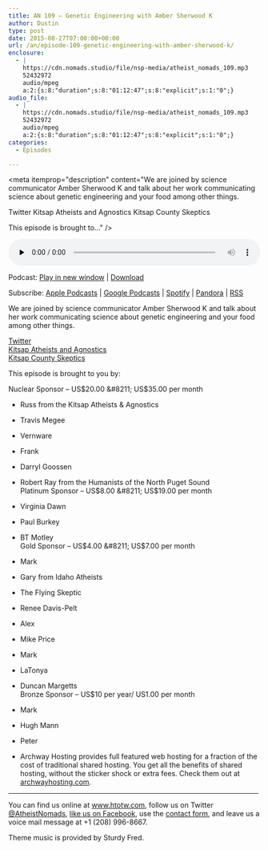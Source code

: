 ```yaml
---
title: AN 109 – Genetic Engineering with Amber Sherwood K
author: Dustin
type: post
date: 2015-08-27T07:00:00+00:00
url: /an/episode-109-genetic-engineering-with-amber-sherwood-k/
enclosure:
  - |
    https://cdn.nomads.studio/file/nsp-media/atheist_nomads_109.mp3
    52432972
    audio/mpeg
    a:2:{s:8:"duration";s:8:"01:12:47";s:8:"explicit";s:1:"0";}
audio_file:
  - |
    https://cdn.nomads.studio/file/nsp-media/atheist_nomads_109.mp3
    52432972
    audio/mpeg
    a:2:{s:8:"duration";s:8:"01:12:47";s:8:"explicit";s:1:"0";}
categories:
  - Episodes

---
```

<div itemscope itemtype="http://schema.org/AudioObject">
  <meta itemprop="name" content="Episode 109 &#8211; Genetic Engineering with Amber Sherwood K" />
  
  <meta itemprop="uploadDate" content="2015-08-27T01:00:00-06:00" />
  
  <meta itemprop="encodingFormat" content="audio/mpeg" />
  
  <meta itemprop="duration" content="PT1H12M47S" />
  
  <meta itemprop="description" content="We are joined by science communicator Amber Sherwood K and talk about her work communicating science about genetic engineering and your food among other things.

Twitter
Kitsap Atheists and Agnostics
Kitsap County Skeptics

This episode is brought to..." />
  
  <meta itemprop="contentUrl" content="https://dts.podtrac.com/redirect.mp3/cdn.nomads.studio/file/nsp-media/atheist_nomads_109.mp3" />
  
  <meta itemprop="contentSize" content="50.0" />
  </p> 
  
  <div class="powerpress_player" id="powerpress_player_8366">
    <audio class="wp-audio-shortcode" id="audio-5127-110" preload="none" style="width: 100%;" controls="controls"><source type="audio/mpeg" src="https://dts.podtrac.com/redirect.mp3/cdn.nomads.studio/file/nsp-media/atheist_nomads_109.mp3?_=110" /><a href="https://dts.podtrac.com/redirect.mp3/cdn.nomads.studio/file/nsp-media/atheist_nomads_109.mp3">https://dts.podtrac.com/redirect.mp3/cdn.nomads.studio/file/nsp-media/atheist_nomads_109.mp3</a></audio>
  </div>
</div>

<p class="powerpress_links powerpress_links_mp3">
  Podcast: <a href="https://dts.podtrac.com/redirect.mp3/cdn.nomads.studio/file/nsp-media/atheist_nomads_109.mp3" class="powerpress_link_pinw" target="_blank" title="Play in new window" onclick="return powerpress_pinw('https://htotw.com/?powerpress_pinw=5127-podcast');" rel="nofollow">Play in new window</a> | <a href="https://dts.podtrac.com/redirect.mp3/cdn.nomads.studio/file/nsp-media/atheist_nomads_109.mp3" class="powerpress_link_d" title="Download" rel="nofollow" download="atheist_nomads_109.mp3">Download</a>
</p>

<p class="powerpress_links powerpress_subscribe_links">
  Subscribe: <a href="https://podcasts.apple.com/us/podcast/humanists-take-on-the-world/id530050098?mt=2&ls=1" class="powerpress_link_subscribe powerpress_link_subscribe_itunes" target="_blank" title="Subscribe on Apple Podcasts" rel="nofollow">Apple Podcasts</a> | <a href="https://www.google.com/podcasts?feed=aHR0cDovL2F0aGVpc3Rub21hZHMubGlic3luLmNvbS9yc3M%3D" class="powerpress_link_subscribe powerpress_link_subscribe_googleplay" target="_blank" title="Subscribe on Google Podcasts" rel="nofollow">Google Podcasts</a> | <a href="https://open.spotify.com/show/3LzK2xZGike6Tc1GEMtMbr?si=LieN9SNuTpq96smuaUsH8A" class="powerpress_link_subscribe powerpress_link_subscribe_spotify" target="_blank" title="Subscribe on Spotify" rel="nofollow">Spotify</a> | <a href="https://www.pandora.com/podcast/atheist-nomads/PC:10122?corr=62071012&part=ug" class="powerpress_link_subscribe powerpress_link_subscribe_pandora" target="_blank" title="Subscribe on Pandora" rel="nofollow">Pandora</a> | <a href="https://htotw.com/feed/podcast/" class="powerpress_link_subscribe powerpress_link_subscribe_rss" target="_blank" title="Subscribe via RSS" rel="nofollow">RSS</a>
</p>

We are joined by science communicator Amber Sherwood K and talk about her work communicating science about genetic engineering and your food among other things.

<a href="https://twitter.com/ambersherwoodk" target="_blank" rel="noopener">Twitter</a>  
<a href="http://www.meetup.com/Kitsap-Atheists-and-Agnostics/" target="_blank" rel="noopener">Kitsap Atheists and Agnostics</a>  
<a href="http://www.meetup.com/Kitsap-County-Skeptics/" target="_blank" rel="noopener">Kitsap County Skeptics</a>

This episode is brought to you by:

Nuclear Sponsor &#8211; US$20.00 &#8211; US$35.00 per month  
* Russ from the Kitsap Atheists & Agnostics  
* Travis Megee  
* Vernware  
* Frank  
* Darryl Goossen  
* Robert Ray from the Humanists of the North Puget Sound  
Platinum Sponsor &#8211; US$8.00 &#8211; US$19.00 per month  
* Virginia Dawn  
* Paul Burkey  
* BT Motley  
Gold Sponsor &#8211; US$4.00 &#8211; US$7.00 per month  
* Mark  
* Gary from Idaho Atheists  
* The Flying Skeptic  
* Renee Davis-Pelt  
* Alex  
* Mike Price  
* Mark  
* LaTonya  
* Duncan Margetts  
Bronze Sponsor &#8211; US$10 per year/ US1.00 per month  
* Mark  
* Hugh Mann  
* Peter

* Archway Hosting provides full featured web hosting for a fraction of the cost of traditional shared hosting. You get all the benefits of shared hosting, without the sticker shock or extra fees. Check them out at <a href="http://archwayhosting.com/" target="_blank" rel="noopener">archwayhosting.com</a>.

<hr width="500" />

You can find us online at <a href="https://www.htotw.com/" target="_blank" rel="noopener">www.htotw.com</a>, follow us on Twitter <a href="https://htotw.com/twitter" target="_blank" rel="noopener">@AtheistNomads</a>, <a href="https://htotw.com/facebook" target="_blank" rel="noopener">like us on Facebook</a>, use the [contact form](https://htotw.com/contact), and leave us a voice mail message at +1 (208) 996-8667.

Theme music is provided by Sturdy Fred.